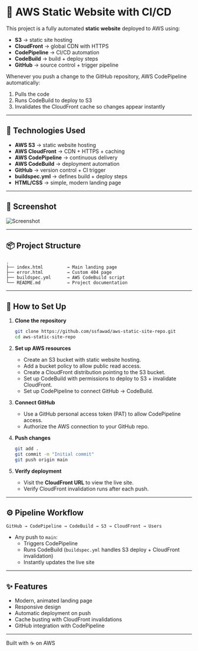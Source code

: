 
# 🚀 AWS Static Website with CI/CD

This project is a fully automated **static website** deployed to AWS using:

- **S3** → static site hosting  
- **CloudFront** → global CDN with HTTPS  
- **CodePipeline** → CI/CD automation  
- **CodeBuild** → build + deploy steps  
- **GitHub** → source control + trigger pipeline

Whenever you push a change to the GitHub repository, AWS CodePipeline automatically:
1. Pulls the code
2. Runs CodeBuild to deploy to S3
3. Invalidates the CloudFront cache so changes appear instantly

---

## 🌟 Technologies Used

- **AWS S3** → static website hosting  
- **AWS CloudFront** → CDN + HTTPS + caching  
- **AWS CodePipeline** → continuous delivery  
- **AWS CodeBuild** → deployment automation  
- **GitHub** → version control + CI trigger  
- **buildspec.yml** → defines build + deploy steps  
- **HTML/CSS** → simple, modern landing page

---

## 📸 Screenshot

![Screenshot](Screenshot%202025-05-08%20195931.png)

---

## 📦 Project Structure

```
.
├── index.html         → Main landing page
├── error.html         → Custom 404 page
├── buildspec.yml      → AWS CodeBuild script
└── README.md          → Project documentation
```

---

## 🚀 How to Set Up

1. **Clone the repository**
   ```bash
   git clone https://github.com/ssfawad/aws-static-site-repo.git
   cd aws-static-site-repo
   ```

2. **Set up AWS resources**
   - Create an S3 bucket with static website hosting.
   - Add a bucket policy to allow public read access.
   - Create a CloudFront distribution pointing to the S3 bucket.
   - Set up CodeBuild with permissions to deploy to S3 + invalidate CloudFront.
   - Set up CodePipeline to connect GitHub → CodeBuild.

3. **Connect GitHub**
   - Use a GitHub personal access token (PAT) to allow CodePipeline access.
   - Authorize the AWS connection to your GitHub repo.

4. **Push changes**
   ```bash
   git add .
   git commit -m "Initial commit"
   git push origin main
   ```

5. **Verify deployment**
   - Visit the **CloudFront URL** to view the live site.
   - Verify CloudFront invalidation runs after each push.

---

## ⚙️ Pipeline Workflow

```
GitHub → CodePipeline → CodeBuild → S3 → CloudFront → Users
```

- Any push to `main`:
  - Triggers CodePipeline
  - Runs CodeBuild (`buildspec.yml` handles S3 deploy + CloudFront invalidation)
  - Instantly updates the live site

---

## ✨ Features

- Modern, animated landing page
- Responsive design
- Automatic deployment on push
- Cache busting with CloudFront invalidations
- GitHub integration with CodePipeline

---

Built with ☕ on AWS